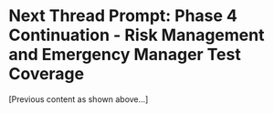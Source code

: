 # Next Thread Prompt: Phase 4 Continuation - Risk Management and Emergency Manager Test Coverage

[Previous content as shown above...]